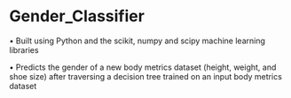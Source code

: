 # Gender_Classifier
•	Built using Python and the scikit, numpy and scipy machine learning libraries

•	Predicts the gender of a new body metrics dataset (height, weight, and shoe size) after traversing a decision tree trained on an input body metrics dataset
